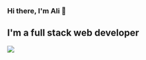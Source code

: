 ### Hi there, I'm Ali 👋
## I'm a full stack web developer

<!--
**ilyes-msr/ilyes-msr** is a ✨ _special_ ✨ repository because its `README.md` (this file) appears on your GitHub profile.

Here are some ideas to get you started:

- 🔭 I’m currently working on Web Apps 
- 🌱 I’m currently learning ...
- 👯 I’m looking to collaborate on ...
- 🤔 I’m looking for help with ...
- 💬 Ask me about ...
- 📫 How to reach me: mansour.aliilyes@gmail.com
- ⚡ Fun fact: ...
-->
![](https://komarev.com/ghpvc/?username=ilyes-msr)

